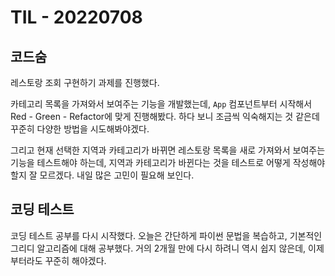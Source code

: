 # TIL - 20220708

## 코드숨

레스토랑 조회 구현하기 과제를 진행했다.

카테고리 목록을 가져와서 보여주는 기능을 개발했는데, `App` 컴포넌트부터 시작해서 Red - Green - Refactor에 맞게 진행해봤다. 하다 보니 조금씩 익숙해지는 것 같은데 꾸준히 다양한 방법을 시도해봐야겠다.

그리고 현재 선택한 지역과 카테고리가 바뀌면 레스토랑 목록을 새로 가져와서 보여주는 기능을 테스트해야 하는데, 지역과 카테고리가 바뀐다는 것을 테스트로 어떻게 작성해야 할지 잘 모르겠다. 내일 많은 고민이 필요해 보인다.

## 코딩 테스트

코딩 테스트 공부를 다시 시작했다. 오늘은 간단하게 파이썬 문법을 복습하고, 기본적인 그리디 알고리즘에 대해 공부했다. 거의 2개월 만에 다시 하려니 역시 쉽지 않은데, 이제부터라도 꾸준히 해야겠다.
